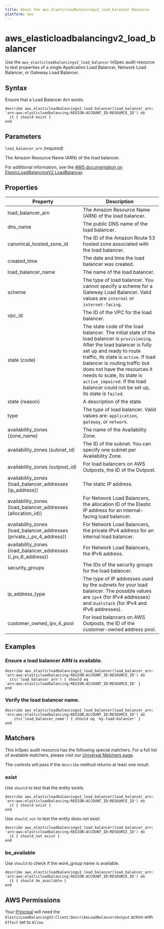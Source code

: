 ```yaml
---
title: About the aws_elasticloadbalancingv2_load_balancer Resource
platform: aws
---
```


# aws\_elasticloadbalancingv2\_load\_balancer

Use the `aws_elasticloadbalancingv2_load_balancer` InSpec audit resource to test properties of a single Application Load Balancer, Network Load Balancer, or Gateway Load Balancer.

## Syntax

Ensure that a Load Balancer Arn exists.

    describe aws_elasticloadbalancingv2_load_balancer(load_balancer_arn: 'arn:aws:elasticloadbalancing:REGION:ACCOUNT_ID:RESOURCE_ID') do
      it { should exist }
    end

## Parameters

`load_balancer_arn` _(required)_

The Amazon Resource Name (ARN) of the load balancer.

For additional information, see the [AWS documentation on ElasticLoadBalancingV2 LoadBalancer](https://docs.aws.amazon.com/AWSCloudFormation/latest/UserGuide/aws-resource-elasticloadbalancingv2-loadbalancer.html).

## Properties

| Property | Description|
| --- | --- |
| load_balancer_arn | The Amazon Resource Name (ARN) of the load balancer. |
| dns_name | The public DNS name of the load balancer. |
| canonical_hosted_zone_id | The ID of the Amazon Route 53 hosted zone associated with the load balancer. |
| created_time | The date and time the load balancer was created. |
| load_balancer_name | The name of the load balancer. |
| scheme | The type of load balancer. You cannot specify a scheme for a Gateway Load Balancer. Valid values are `internal` or `internet-facing`. |
| vpc_id | The ID of the VPC for the load balancer. |
| state (code) | The state code of the load balancer. The initial state of the load balancer is `provisioning`. After the load balancer is fully set up and ready to route traffic, its state is `active`. If load balancer is routing traffic but does not have the resources it needs to scale, its state is `active_impaired`. If the load balancer could not be set up, its state is `failed`. |
| state (reason) | A description of the state. |
| type | The type of load balancer. Valid values are: `application`, `gateway`, or `network`. |
| availability_zones (zone_name) | The name of the Availability Zone. |
| availability_zones (subnet_id) | The ID of the subnet. You can specify one subnet per Availability Zone. |
| availability_zones (outpost_id) | For load balancers on AWS Outposts, the ID of the Outpost. |
| availability_zones (load_balancer_addresses (ip_address)) | The static IP address. |
| availability_zones (load_balancer_addresses (allocation_id)) | For Network Load Balancers, the allocation ID of the Elastic IP address for an internal-facing load balancer. |
| availability_zones (load_balancer_addresses (private_i_pv_4_address)) | For Network Load Balancers, the private IPv4 address for an internal load balancer. |
| availability_zones (load_balancer_addresses (i_pv_6_address)) | For Network Load Balancers, the IPv6 address. |
| security_groups | The IDs of the security groups for the load balancer. |
| ip_address_type | The type of IP addresses used by the subnets for your load balancer. The possible values are `ipv4` (for IPv4 addresses) and `dualstack` (for IPv4 and IPv6 addresses). |
| customer_owned_ipv_4_pool | For load balancers on AWS Outposts, the ID of the customer-owned address pool. |

## Examples

### Ensure a load balancer ARN is available.

    describe aws_elasticloadbalancingv2_load_balancer(load_balancer_arn: 'arn:aws:elasticloadbalancing:REGION:ACCOUNT_ID:RESOURCE_ID') do
      its('load_balancer_arn') { should eq 'arn:aws:elasticloadbalancing:REGION:ACCOUNT_ID:RESOURCE_ID' }
    end

### Verify the load balancer name.

    describe aws_elasticloadbalancingv2_load_balancer(load_balancer_arn: 'arn:aws:elasticloadbalancing:REGION:ACCOUNT_ID:RESOURCE_ID') do
        its('load_balancer_name') { should eq 'my-load-balancer' }
    end

## Matchers

This InSpec audit resource has the following special matchers. For a full list of available matchers, please visit our [Universal Matchers page](https://www.inspec.io/docs/reference/matchers/).

The controls will pass if the `describe` method returns at least one result.

### exist

Use `should` to test that the entity exists.

    describe aws_elasticloadbalancingv2_load_balancer(load_balancer_arn: 'arn:aws:elasticloadbalancing:REGION:ACCOUNT_ID:RESOURCE_ID') do
      it { should exist }
    end

Use `should_not` to test the entity does not exist.

    describe aws_elasticloadbalancingv2_load_balancer(load_balancer_arn: 'arn:aws:elasticloadbalancing:REGION:ACCOUNT_ID:RESOURCE_ID') do
      it { should_not exist }
    end

### be_available

Use `should` to check if the work_group name is available.

    describe aws_elasticloadbalancingv2_load_balancer(load_balancer_arn: 'arn:aws:elasticloadbalancing:REGION:ACCOUNT_ID:RESOURCE_ID') do
      it { should be_available }
    end

## AWS Permissions

Your [Principal](https://docs.aws.amazon.com/IAM/latest/UserGuide/intro-structure.html#intro-structure-principal) will need the `ElasticLoadBalancingV2:Client:DescribeLoadBalancersOutput` action with `Effect` set to `Allow`.
